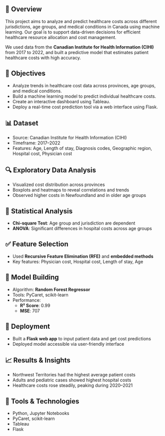 ## 📌 Overview

This project aims to analyze and predict healthcare costs across different jurisdictions, age groups, and medical conditions in Canada using machine learning. Our goal is to support data-driven decisions for efficient healthcare resource allocation and cost management.

We used data from the **Canadian Institute for Health Information (CIHI)** from 2017 to 2022, and built a predictive model that estimates patient healthcare costs with high accuracy.

## 🎯 Objectives

- Analyze trends in healthcare cost data across provinces, age groups, and medical conditions.
- Build a machine learning model to predict individual healthcare costs.
- Create an interactive dashboard using Tableau.
- Deploy a real-time cost prediction tool via a web interface using Flask.

## 📊 Dataset

- Source: Canadian Institute for Health Information (CIHI)
- Timeframe: 2017–2022
- Features: Age, Length of stay, Diagnosis codes, Geographic region, Hospital cost, Physician cost

## 🔍 Exploratory Data Analysis

- Visualized cost distribution across provinces
- Boxplots and heatmaps to reveal correlations and trends
- Observed higher costs in Newfoundland and in older age groups

## 🧪 Statistical Analysis

- **Chi-square Test**: Age group and jurisdiction are dependent
- **ANOVA**: Significant differences in hospital costs across age groups

## ✅ Feature Selection

- Used **Recursive Feature Elimination (RFE)** and **embedded methods**
- Key features: Physician cost, Hospital cost, Length of stay, Age

## 🤖 Model Building

- Algorithm: **Random Forest Regressor**
- Tools: PyCaret, scikit-learn
- Performance:
  - **R² Score**: 0.99
  - **MSE**: 707

## 🚀 Deployment

- Built a **Flask web app** to input patient data and get cost predictions
- Deployed model accessible via user-friendly interface

## 📈 Results & Insights

- Northwest Territories had the highest average patient costs
- Adults and pediatric cases showed highest hospital costs
- Healthcare costs rose steadily, peaking during 2020–2021

## 🔧 Tools & Technologies

- Python, Jupyter Notebooks
- PyCaret, scikit-learn
- Tableau
- Flask



